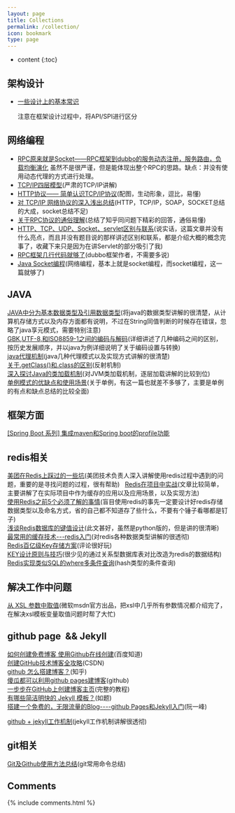 ```yaml
---
layout: page
title: Collections
permalink: /collection/
icon: bookmark
type: page
---
```


* content
{:toc}

## 架构设计

* [一些设计上的基本常识](http://javatar.iteye.com/blog/706098)
    
    注意在框架设计过程中，将API/SPI进行区分

## 网络编程

* [RPC原来就是Socket——RPC框架到dubbo的服务动态注册，服务路由，负载均衡演化](http://www.cnblogs.com/intsmaze/p/6058765.html)
    虽然不是很严谨，但是能体现出整个RPC的思路。缺点：并没有使用动态代理的方式进行处理。
* [TCP/IP四层模型](http://www.cnblogs.com/BlueTzar/articles/811160.html)(严肃的TCP/IP讲解)  
* [HTTP协议—— 简单认识TCP/IP协议](http://www.cnblogs.com/roverliang/p/5176456.html)(配图，生动形象，逗比，易懂)  
* [对 TCP/IP 网络协议的深入浅出总结](http://blog.jobbole.com/74795/)(HTTP，TCP/IP，SOAP，SOCKET总结的大成，socket总结不足)  
* [关于RPC协议的通俗理解](http://blog.csdn.net/huangjin0507/article/details/52199349)(总结了知乎同问题下精彩的回答，通俗易懂)  
* [HTTP、TCP、UDP、Socket、servlet区别与联系](http://blog.csdn.net/wabiaozia/article/details/54571874)(说实话，这篇文章并没有什么亮点，而且并没有题目说的那样讲述区别和联系，都是介绍大概的概念完事了，收藏下来只是因为在讲Servlet的部分吸引了我)  
* [RPC框架几行代码就够了](http://javatar.iteye.com/blog/1123915)(dubbo框架作者，不需要多说)  
* [Java Socket编程](http://www.cnblogs.com/wnlja/p/4366402.html)(网络编程，基本上就是socket编程，而socket编程，这一篇就够了)

## JAVA

[JAVA中分为基本数据类型及引用数据类型](http://www.cnblogs.com/dubo-/p/5565677.html)(将java的数据类型讲解的很清楚，从计算机存储方式以及内存方面都有说明，不过在String同值判断的时候存在错误，忽略了java享元模式，需要特别注意)    
[GBK,UTF-8,和ISO8859-1之间的编码与解码](http://blog.csdn.net/xiongchao2011/article/details/7276834)(详细讲述了几种编码之间的区别，按历史发展顺序，并以java为例详细说明了关于编码设置与转换)  
[java代理机制](http://www.cnblogs.com/machine/archive/2013/02/21/2921345.html)(java几种代理模式以及实现方式讲解的很清楚)  
[关于.getClass()和.class的区别](http://blog.csdn.net/qianzhiyong111/article/details/7320879)(反射机制)  
[深入探讨Java的类加载机制](http://www.blogjava.net/William/archive/2006/08/25/65804.html)(对JVM类加载机制，逐层加载讲解的比较到位)  
[单例模式的优缺点和使用场景](http://www.cnblogs.com/damsoft/p/6105122.html)(关于单例，有这一篇也就差不多够了，主要是单例的有点和缺点总结的比较全面)

## 框架方面

[[Spring Boot 系列] 集成maven和Spring boot的profile功能](http://blog.csdn.net/lihe2008125/article/details/50443491)

## redis相关

[美团在Redis上踩过的一些坑](http://blog.csdn.net//chenleixing/article/details/50530419)(美团技术负责人深入讲解使用redis过程中遇到的问题，重要的是寻找问题的过程，很有帮助)  
[Redis在项目中实战](http://blog.csdn.net/u010539352/article/details/51787324)(文章比较简单，主要讲解了在实际项目中作为缓存的应用以及应用场景，以及实现方法)  
[使用Redis之前5个必须了解的事情](http://www.csdn.net/article/2014-09-29/2821930-5-key-takeaways-for-developing-with-redis)(盲目使用redis的事先一定要设计好redis存储数据类型以及命名方式，省的自己都不知道存了些什么，不要有个锤子看哪都是钉子)  
[浅谈Redis数据库的键值设计](http://www.searchdatabase.com.cn/showcontent_52657.htm)(此文甚好，虽然是python版的，但是讲的很清晰)  
[最常用的缓存技术---redis入门](http://www.cnblogs.com/fengru/p/5793087.html)(对redis各种数据类型讲解的很透彻)  
[Redis百亿级Key存储方案](http://www.cnblogs.com/colorfulkoala/p/5783556.html)(评论很好玩)  
[KEY设计原则与技巧](http://www.cnblogs.com/nixi8/p/6708252.html)(很少见的通过关系型数据库表对比改造为redis的数据结构)  
[Redis实现类似SQL的where多条件查询](http://blog.csdn.net/zbw18297786698/article/details/52904316)(hash类型的条件查询)

## 解决工作中问题

[从 XSL 参数中取值](https://msdn.microsoft.com/zh-cn/library/ms950787.aspx)(微软msdn官方出品，把xsl中几乎所有参数情况都介绍完了，在解决xsl模板变量取值问题时帮了大忙)

## github page  && Jekyll

[如何创建免费博客 使用Github在线创建](https://jingyan.baidu.com/article/4853e1e5649f771909f72696.html)(百度知道)    
[创建GitHub技术博客全攻略](http://blog.csdn.net/renfufei/article/details/37725057/)(CSDN)  
[github 怎么搭建博客？](https://www.zhihu.com/question/23934523)(知乎)  
[傻瓜都可以利用github pages建博客](http://cyzus.github.io/2015/06/21/github-build-blog/)(github)  
[一步步在GitHub上创建博客主页](http://www.pchou.info/ssgithubPage/2013-01-03-build-github-blog-page-01.html)(完整的教程)  
[有哪些简洁明快的 Jekyll 模板？](https://www.zhihu.com/question/20223939)(如题)  
[搭建一个免费的，无限流量的Blog----github Pages和Jekyll入门](http://www.ruanyifeng.com/blog/2012/08/blogging_with_jekyll.html)(阮一峰) 

[github + jekyll工作机制](http://www.360doc.com/content/14/0415/07/13232598_369075184.shtml)(jekyll工作机制讲解很透彻)

## git相关

[Git及Github使用方法总结](http://blog.csdn.net/wangtaoking1/article/details/17115021)(git常用命令总结)

## Comments

{% include comments.html %}
